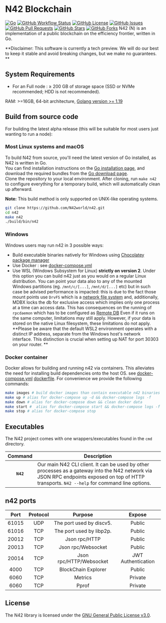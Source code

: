 # N42 Blockchain

[![Go](https://img.shields.io/badge/go-1.19%2B-blue.svg)](https://golang.org)
[![GitHub Workflow Status](https://img.shields.io/github/actions/workflow/status/n42world/n42/ci.yml?branch=main)](https://github.com/n42world/n42/actions)
[![GitHub License](https://img.shields.io/github/license/n42world/n42)](https://github.com/n42world/n42/blob/main/LICENSE)
[![GitHub Issues](https://img.shields.io/github/issues/n42world/n42)](https://github.com/n42world/n42/issues)
[![GitHub Pull Requests](https://img.shields.io/github/issues-pr/n42world/n42)](https://github.com/n42world/n42/pulls)
[![GitHub Stars](https://img.shields.io/github/stars/n42world/n42)](https://github.com/n42world/n42/stargazers)
[![GitHub Forks](https://img.shields.io/github/forks/n42world/n42)](https://github.com/n42world/n42/network/members)
N42 (N) is an implementation of a public blockchain on the efficiency frontier, written in Go.

**Disclaimer: This software is currently a tech preview. We will do our best to keep it stable and avoid breaking changes, but we make no guarantees. **

## System Requirements  

* For an Full node : ≥ 200 GB of storage space (SSD or NVMe recommended; HDD is not recommended).

RAM: >=16GB, 64-bit architecture, [Golang version >= 1.19](https://golang.org/doc/install)


## Build from source code
For building the latest alpha release (this will be suitable for most users just wanting to run a node):

### Most Linux systems and macOS

To build N42 from source, you'll need the latest version of Go installed, as N42 is written in Go.  
You can find installation instructions on the [Go installation page](https://golang.org/doc/install), and download the required bundles from the [Go download page](https://golang.org/dl/).  
Clone the repository to your local environment. After cloning, run `make n42` to configure everything for a temporary build, which will automatically clean up afterward.  

**Note:** This build method is only supported on UNIX-like operating systems.

```sh
git clone https://github.com/N42world/n42.git
cd n42
make n42
./build/bin/n42
```
### Windows

Windows users may run n42 in 3 possible ways:

* Build executable binaries natively for Windows using [Chocolatey package manager](https://chocolatey.org/)
* Use Docker :  see [docker-compose.yml](./docker-compose.yml)
* Use WSL (Windows Subsystem for Linux) **strictly on version 2**. Under this option you can build n42 just as you would on a regular Linux distribution. You can point your data also to any of the mounted Windows partitions (eg. `/mnt/c/[...]`, `/mnt/d/[...]` etc) but in such case be advised performance is impacted: this is due to the fact those mount points use `DrvFS` which is a [network file system](#blocks-execution-is-slow-on-cloud-network-drives) and, additionally, MDBX locks the db for exclusive access which implies only one process at a time can access data.  This has consequences on the running of `rpcdaemon` which has to be configured as [Remote DB](#for-remote-db) Even if it runs on the same computer, limitations may still apply. However, if your data is stored on the native Linux filesystem, these limitations do not apply. **Please be aware that the default WSL2 environment operates with a distinct IP address, separate from the Windows host's network interface. This distinction is crucial when setting up NAT for port 30303 on your router.  **

### Docker container
Docker allows for building and running n42 via containers. This alleviates the need for installing build dependencies onto the host OS.
see [docker-compose.yml](./docker-compose.yml) [dockerfile](./Dockerfile).
For convenience we provide the following commands:
```sh
make images # build docker images than contain executable n42 binaries
make up # alias for docker-compose up -d && docker-compose logs -f 
make down # alias for docker-compose down && clean docker data
make start #  alias for docker-compose start && docker-compose logs -f 
make stop # alias for docker-compose stop
```

## Executables

The N42 project comes with one wrappers/executables found in the `cmd`
directory.

|    Command    | Description                                                                                                                                                                                                                                                                                                                                                                                                                                                                                                                                       |
| :-----------: | ------------------------------------------------------------------------------------------------------------------------------------------------------------------------------------------------------------------------------------------------------------------------------------------------------------------------------------------------------------------------------------------------------------------------------------------------------------------------------------------------------------------------------------------------- |
|  **`N42`**   | Our main N42 CLI client.  It can be used by other processes as a gateway into the N42 network via JSON RPC endpoints exposed on top of HTTP transports. `N42 --help`  for command line options.          |


## n42 ports

| Port  | Protocol |         Purpose          |       Expose       |
|:-----:|:--------:|:------------------------:|:------------------:|
| 61015 |   UDP    | The port used by discv5. |       Public       |
| 61016 |   TCP    | The port used by libp2p. |       Public       |
| 20012 |   TCP    |      Json rpc/HTTP       |       Public       |
| 20013 |   TCP    |    Json rpc/Websocket    |       Public       |
| 20014 |   TCP    | Json rpc/HTTP/Websocket  | JWT Authentication |
| 4000  |   TCP    |   BlockChain Explorer    |       Public       |
| 6060  |   TCP    |         Metrics          |      Private       | 
| 6060  |   TCP    |          Pprof           |      Private       | 

## License
The N42 library is licensed under the
[GNU General Public License v3.0](https://www.gnu.org/licenses/gpl-3.0.en.html).

